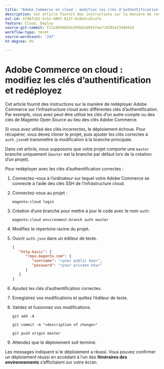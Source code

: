 ```yaml
---
title: "Adobe Commerce on cloud : modifiez les clés d’authentification et redéployez"
description: Cet article fournit des instructions sur la manière de redéployer Adobe Commerce sur l’infrastructure cloud avec différentes clés d’authentification. Par exemple, vous avez peut-être utilisé les clés d’un autre compte ou des clés de Magento Open Source au lieu des clés Adobe Commerce.
exl-id: 47407c81-5c52-406f-812f-6c6b3ca5cafa
feature: Cloud, Deploy
source-git-commit: f11c8944b83e294b61d9547aefc9203af344041d
workflow-type: tm+mt
source-wordcount: '247'
ht-degree: 0%

---
```


# Adobe Commerce on cloud : modifiez les clés d’authentification et redéployez

Cet article fournit des instructions sur la manière de redéployer Adobe Commerce sur l’infrastructure cloud avec différentes clés d’authentification. Par exemple, vous avez peut-être utilisé les clés d’un autre compte ou des clés de Magento Open Source au lieu des clés Adobe Commerce.

Si vous avez utilisé des clés incorrectes, le déploiement échoue. Pour récupérer, vous devez cloner le projet, puis ajouter les clés correctes à `auth.json`et transmettre la modification à la branche principale.

Dans cet article, nous supposons que votre projet comporte une `master` branche uniquement (`master` est la branche par défaut lors de la création d’un projet).

Pour redéployer avec les clés d’authentification correctes :

1. Connectez-vous à l’ordinateur sur lequel votre Adobe Commerce se connecte à l’aide des clés SSH de l’infrastructure cloud.
1. Connectez-vous au projet :

   ```
   magento-cloud login
   ```

1. Création d’une branche pour mettre à jour le code avec le nom `auth`:

   ```
   magento-cloud environment:branch auth master
   ```

1. Modifiez le répertoire racine du projet.
1. Ouvrir `auth.json` dans un éditeur de texte.

   ```json
   {
      "http-basic": {
         "repo.magento.com": {
            "username": "<your public key>",
            "password": "<your private key>"
         }
      }
   }
   ```

1. Ajoutez les clés d’authentification correctes.
1. Enregistrez vos modifications et quittez l’éditeur de texte.
1. Validez et fusionnez vos modifications.

   ```
   git add -A
   ```

   ```
   git commit -m "<description of change>"
   ```

   ```
   git push origin master
   ```

1. Attendez que le déploiement soit terminé.

Les messages indiquent si le déploiement a réussi. Vous pouvez confirmer un déploiement réussi en accédant à l’un des **Itinéraires des environnements** s’affichaient sur votre écran.
